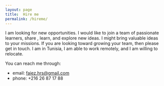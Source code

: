 ```yaml
---
layout: page
title:  Hire me
permalink: /hireme/
---
```


I am looking for new opportunities.
I would like to join a team of passionate learners, share
, learn, and explore new ideas.
I might bring valuable ideas to your missions.
If you are looking toward growing your team,
then please get in touch.
I am in Tunisia, I am able to work remotely, and I am willing to relocate.

You can reach me through:
 * email: faiez.hrs@gmail.com
 * phone: +216 26 87 17 88
